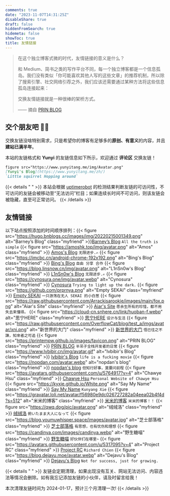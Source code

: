 ```yaml
---
comments: true
date: "2023-11-07T14:31:25Z"
disableShare: true
draft: false
hiddenFromSearch: true
hidemeta: false
showToc: true
title: 友情链接
---
```


> 在这个独立博客式微的时代，友情链接的意义是什么？
> 
> 和 Medium、简书之类的写作平台不同，每一个独立博客都是一个信息孤岛。我们没有类似「你可能喜欢其他人写的这些文章」的推荐机制，所以除了搜索引擎、社交网络引荐之外，我们应该还需要通过某种方法将这些信息孤岛连接起来：
> 
> 交换友情链接就是一种很棒的架桥方式。
> 
> —— 摘自 [PRIN BLOG](https://printempw.github.io/friends/) 

## 交个朋友吧 👋🏼

交换友链没啥特别需求，只是希望你的博客有足够多的**原创、有意义**的内容，并且**建站已满半年**。

本站的友链格式和 **Yunyi** 的友链信息如下所示，欢迎通过 **评论区** 交换友链！
```markdown
figure src="https://www.yunyitang.me/img/Avatar.png" 
[Yunyi's Blog](https://www.yunyitang.me/zh/) 
`Little squirrel Hopping around`

```

{{< details " " >}}
本站会根据 [uptimerobot](https://uptimerobot.com/api/) 的检测结果判断友链的可访问性，不可访问的友链会被移动至“无法访问”栏目；如果连续长时间不可访问，则该友链会被隐藏，直至可正常访问。
{{< /details >}}


## 友情链接 

以下站点按照添加的时间顺序排列：{{< figure src="https://hugo.bnblogs.cc/images/img/20220215001349.png" alt="Barney’s Blog" class="myfriend" >}}[Barney’s Blog](https://hugo.bnblogs.cc/) `All the truth is simple` {{< figure src="https://amoshk.top/img/avatar.png" alt="Amos" class="myfriend" >}} [Amos's Blog](https://amoshk.top/) `无限进步.✍️` {{< figure src="https://imcbc.cn/android-chrome-192x192.png" alt="Bing's Blog" class="myfriend" >}} [Bing's Blog](https://imcbc.cn/) `自由 分享 合作` {{< figure src="https://blog.linsnow.cn/img/avatar.png" alt="L1nSn0w's Blog" class="myfriend" >}} [L1nSn0w's Blog](https://blog.linsnow.cn) `无限进步.✍️` {{< figure src="https://cynosura.one/img/avatar.webp" alt="Cynosura" class="myfriend" >}} [Cynosura](https://cynosura.one) `Trying to light up the dark.` {{< figure src="https://github.com/prprnya.png" alt="Empty SEKAI" class="myfriend" >}} [Empty SEKAI](https://prpr.rip) `一只游荡在无人 SEKAI 的小白葱` {{< figure src="https://raw.githubusercontent.com/Arrackisarookie/images/main/fox.png" alt="Aiar's Site" class="myfriend" >}} [Aiar's Site](https://aiar.site) `愿余生所有的珍惜，都不用失去来懂得。` {{< figure src="https://cloud-cn.snhere.cn/link/huoban-f.webp" alt="思宁HERE" class="myfriend" >}} [思宁HERE](https://www.snhere.com) `设计与生活` {{< figure src="https://raw.githubusercontent.com/OverflowCat/blog/test_a/imgs/avatar/xni.png" alt="新世界的大门" class="myfriend" >}} [新世界的大门](https://blog.xinshijiededa.men) `悟已往之不諫，知來者之可追` {{< figure src="https://printempw.github.io/images/favicon.png" alt="PRIN BLOG" class="myfriend" >}} [PRIN BLOG](https://printempw.github.io) `半吊子全栈开发者的日常` {{< figure src="https://www.lvbibir.cn/img/avatar.gif" alt="lvbibir's Blog" class="myfriend" >}} [lvbibir's Blog](https://www.lvbibir.cn) `life is a fucking movie` {{< figure src="https://nopdan.com/avatar.webp" alt="nopdan's blog" class="myfriend" >}} [nopdan's blog](https://nopdan.com/) `但知行好事，莫要问前程` {{< figure src="https://avatars.githubusercontent.com/u/5764917?v=4" alt="Chawye Hsu" class="myfriend" >}} [Chawye Hsu](https://chawyehsu.com) `Personal Website of Chawye Hsu` {{< figure src="https://kyxie.github.io/White.png" alt="Say My Name" class="myfriend" >}} [Say My Name](https://kyxie.github.io/zh/) `Kunyang Xie` {{< figure src="https://gravatar.loli.net/avatar/f56980e9dc026727282a04eea02b4f4d?s=512" alt="米米的博客" class="myfriend" >}} [米米的博客](https://zhangshuqiao.org) `米米的博客！！` {{< figure src="https://qwq.dog/pic/avatar.png" alt="绒绒洛" class="myfriend" >}} [绒绒洛](https://qwq.dog) `俯いたまま大人になって` {{< figure src="https://blog.youmuwhisper.space/images/avatar.jpg" alt="芝士部落格" class="myfriend" >}} [芝士部落格](https://blog.youmuwhisper.space) `有思想，也有忧伤和理想` {{< figure src="https://candinya.com/images/candinya.webp" alt="野生糖喵" class="myfriend" >}} [野生糖喵](https://candinya.com/) `好伙伴们在哪里~` {{< figure src="https://avatars.githubusercontent.com/u/5317095?v=4" alt="Project RC" class="myfriend" >}} [Project RC](https://stdrc.cc) `Richard Chien` {{< figure src="https://blog.dejavu.moe/avatar.webp" alt="Dejavu's Blog" class="myfriend" >}} [Dejavu's Blog](https://blog.dejavu.moe/) `Not for success, just for growing.`



{{< details " " >}}
友链会定期清理，如果出现没有互关、网站无法访问、内容违法等情况会删除。如有我忘记添加友链的小伙伴，请及时留言给我！

本次清理友链时间为 2024-01-17，预计三个月清理一次!
{{< /details >}}




<!---
yunyi.tang.820@gmail.com
https://www.yunyitang.me/zh/index.xml

大佬，已添加贵站链接了，谢谢😊
名称：Yunyi's Blog
简介：Little squirrel Hopping around
头像：https://www.yunyitang.me/img/Avatar.png
地址：https://www.yunyitang.me/zh/
-->
